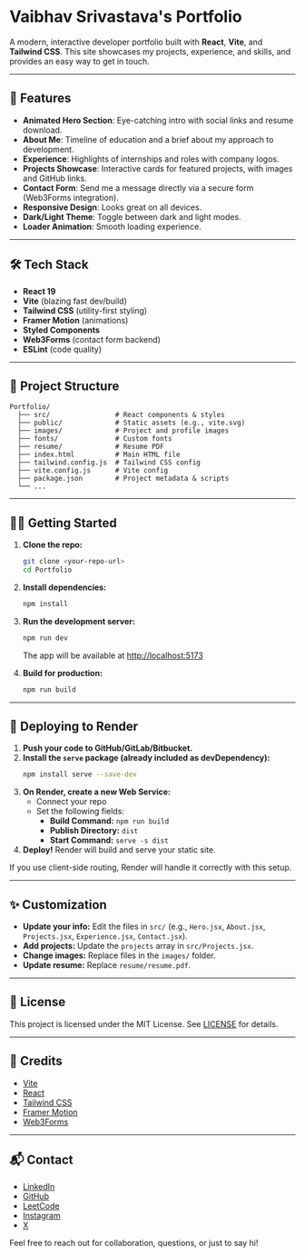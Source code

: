 # Vaibhav Srivastava's Portfolio

A modern, interactive developer portfolio built with **React**, **Vite**, and **Tailwind CSS**. This site showcases my projects, experience, and skills, and provides an easy way to get in touch.

---

## 🚀 Features

- **Animated Hero Section**: Eye-catching intro with social links and resume download.
- **About Me**: Timeline of education and a brief about my approach to development.
- **Experience**: Highlights of internships and roles with company logos.
- **Projects Showcase**: Interactive cards for featured projects, with images and GitHub links.
- **Contact Form**: Send me a message directly via a secure form (Web3Forms integration).
- **Responsive Design**: Looks great on all devices.
- **Dark/Light Theme**: Toggle between dark and light modes.
- **Loader Animation**: Smooth loading experience.

---

## 🛠️ Tech Stack

- **React 19**
- **Vite** (blazing fast dev/build)
- **Tailwind CSS** (utility-first styling)
- **Framer Motion** (animations)
- **Styled Components**
- **Web3Forms** (contact form backend)
- **ESLint** (code quality)

---

## 📂 Project Structure

```
Portfolio/
  ├── src/                # React components & styles
  ├── public/             # Static assets (e.g., vite.svg)
  ├── images/             # Project and profile images
  ├── fonts/              # Custom fonts
  ├── resume/             # Resume PDF
  ├── index.html          # Main HTML file
  ├── tailwind.config.js  # Tailwind CSS config
  ├── vite.config.js      # Vite config
  ├── package.json        # Project metadata & scripts
  └── ...
```

---

## 🧑‍💻 Getting Started

1. **Clone the repo:**
   ```bash
   git clone <your-repo-url>
   cd Portfolio
   ```
2. **Install dependencies:**
   ```bash
   npm install
   ```
3. **Run the development server:**
   ```bash
   npm run dev
   ```
   The app will be available at [http://localhost:5173](http://localhost:5173)

4. **Build for production:**
   ```bash
   npm run build
   ```

---

## 🚀 Deploying to Render

1. **Push your code to GitHub/GitLab/Bitbucket.**
2. **Install the `serve` package (already included as devDependency):**
   ```bash
   npm install serve --save-dev
   ```
3. **On Render, create a new Web Service:**
   - Connect your repo
   - Set the following fields:
     - **Build Command:** `npm run build`
     - **Publish Directory:** `dist`
     - **Start Command:** `serve -s dist`
4. **Deploy!** Render will build and serve your static site.

If you use client-side routing, Render will handle it correctly with this setup.

---

## ✨ Customization
- **Update your info:** Edit the files in `src/` (e.g., `Hero.jsx`, `About.jsx`, `Projects.jsx`, `Experience.jsx`, `Contact.jsx`).
- **Add projects:** Update the `projects` array in `src/Projects.jsx`.
- **Change images:** Replace files in the `images/` folder.
- **Update resume:** Replace `resume/resume.pdf`.

---

## 📄 License

This project is licensed under the MIT License. See [LICENSE](./LICENSE) for details.

---

## 🙏 Credits
- [Vite](https://vitejs.dev/)
- [React](https://react.dev/)
- [Tailwind CSS](https://tailwindcss.com/)
- [Framer Motion](https://www.framer.com/motion/)
- [Web3Forms](https://web3forms.com/)

---

## 📬 Contact

- [LinkedIn](https://linkedin.com/in/-vaibhav-srivastava08/)
- [GitHub](https://github.com/vaibhavsrivastava00)
- [LeetCode](https://leetcode.com/u/Vaibhav_Srivastava_08/)
- [Instagram](https://www.instagram.com/vaibhav_sri08/)
- [X](https://x.com/Ctrl_C_Freak)

Feel free to reach out for collaboration, questions, or just to say hi!
